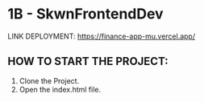 # 1B - SkwnFrontendDev

LINK DEPLOYMENT: https://finance-app-mu.vercel.app/

## HOW TO START THE PROJECT:

1. Clone the Project.
2. Open the index.html file.
